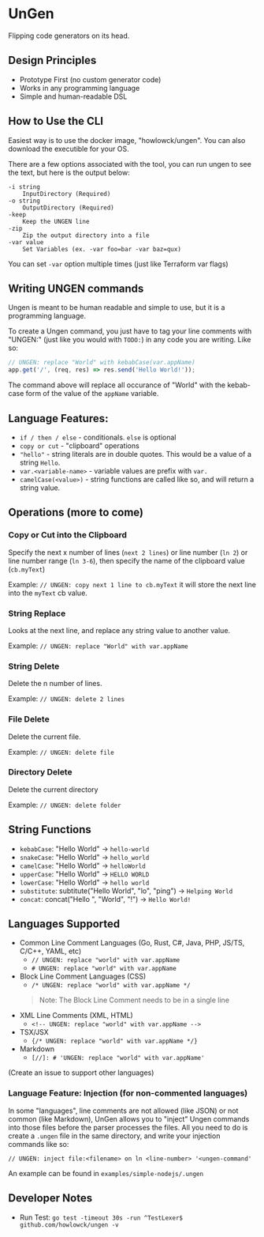 # UnGen

Flipping code generators on its head.

## Design Principles

* Prototype First (no custom generator code)
* Works in any programming language
* Simple and human-readable DSL

## How to Use the CLI

Easiest way is to use the docker image, "howlowck/ungen". You can also download the executible for your OS.

There are a few options associated with the tool, you can run ungen to see the text, but here is the output below:

```
-i string
    InputDirectory (Required)
-o string
    OutputDirectory (Required)
-keep
    Keep the UNGEN line
-zip
    Zip the output directory into a file
-var value
    Set Variables (ex. -var foo=bar -var baz=qux)
```

You can set `-var` option multiple times (just like Terraform var flags)

## Writing UNGEN commands

Ungen is meant to be human readable and simple to use, but it is a programming language.

To create a Ungen command, you just have to tag your line comments with "UNGEN:" (just like you would with `TODO:`) in any code you are writing. Like so:

```js
// UNGEN: replace "World" with kebabCase(var.appName)
app.get('/', (req, res) => res.send('Hello World!'));
```

The command above will replace all occurance of "World" with the kebab-case form of the value of the `appName` variable.

## Language Features:

* `if / then / else` - conditionals. `else` is optional
* `copy or cut` - "clipboard" operations
* `"hello"` - string literals are in double quotes. This would be a value of a string `Hello`.
* `var.<variable-name>` - variable values are prefix with `var.`
* `camelCase(<value>)` - string functions are called like so, and will return a string value.

## Operations (more to come)

### Copy or Cut into the Clipboard
Specify the next x number of lines (`next 2 lines`) or line number (`ln 2`) or line number range (`ln 3-6`), then specify the name of the clipboard value (`cb.myText`)

Example: `// UNGEN: copy next 1 line to cb.myText` it will store the next line into the `myText` cb value.

### String Replace
Looks at the next line, and replace any string value to another value.

Example: `// UNGEN: replace "World" with var.appName`

### String Delete
Delete the n number of lines.

Example: `// UNGEN: delete 2 lines`

### File Delete
Delete the current file.

Example: `// UNGEN: delete file`

### Directory Delete
Delete the current directory

Example: `// UNGEN: delete folder`

## String Functions
* `kebabCase`: "Hello World" -> `hello-world`
* `snakeCase`: "Hello World" -> `hello_world`
* `camelCase`: "Hello World" -> `helloWorld`
* `upperCase`: "Hello World" -> `HELLO WORLD`
* `lowerCase`: "Hello World" -> `hello world`
* `substitute`: subtitute("Hello World", "lo", "ping") -> `Helping World`
* `concat`: concat("Hello ", "World", "!") -> `Hello World!`


## Languages Supported

* Common Line Comment Languages (Go, Rust, C#, Java, PHP, JS/TS, C/C++, YAML, etc)
    * `// UNGEN: replace "world" with var.appName`
    * `# UNGEN: replace "world" with var.appName`
* Block Line Comment Languages (CSS)
    * `/* UNGEN: replace "world" with var.appName */`
  > Note: The Block Line Comment needs to be in a single line
* XML Line Comments (XML, HTML)
    * `<!-- UNGEN: replace "world" with var.appName -->`
* TSX/JSX
    * `{/* UNGEN: replace "world" with var.appName */}`
* Markdown
    * `[//]: # 'UNGEN: replace "world" with var.appName'`

(Create an issue to support other languages)

### Language Feature: Injection (for non-commented languages)

In some "languages", line comments are not allowed (like JSON) or not common (like Markdown), UnGen allows you to "inject" Ungen commands into those files before the parser processes the files. All you need to do is create a `.ungen` file in the same directory, and write your injection commands like so:

`// UNGEN: inject file:<filename> on ln <line-number> '<ungen-command'`

An example can be found in `examples/simple-nodejs/.ungen`

## Developer Notes
* Run Test: `go test -timeout 30s -run ^TestLexer$ github.com/howlowck/ungen -v`
